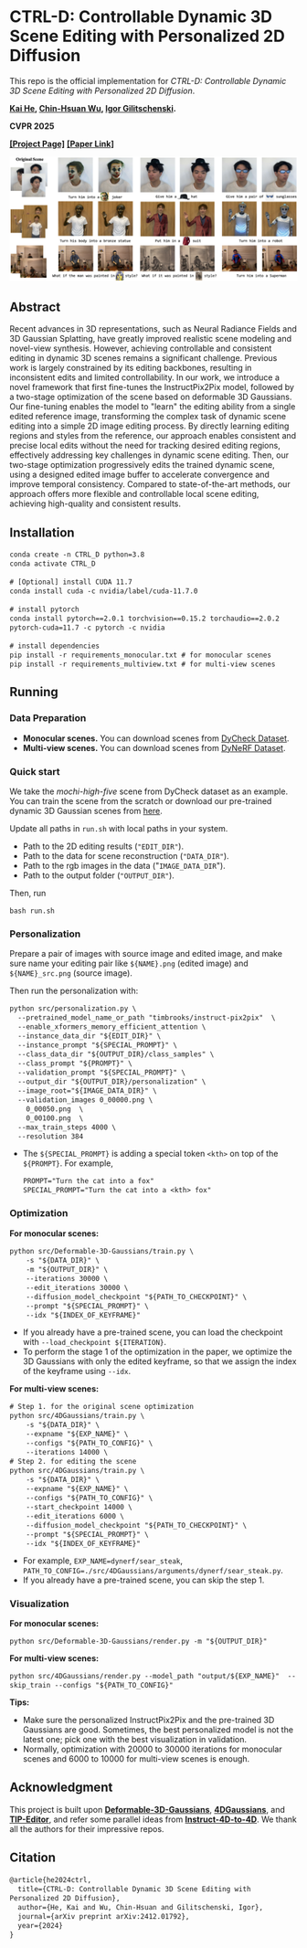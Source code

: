 # CTRL-D: Controllable Dynamic 3D Scene Editing with Personalized 2D Diffusion

This repo is the official implementation for _CTRL-D: Controllable Dynamic 3D Scene Editing with Personalized 2D Diffusion_.

**[Kai He](http://academic.hekai.site/), [Chin-Hsuan Wu](https://chinhsuanwu.github.io/), [Igor Gilitschenski](https://tisl.cs.toronto.edu/author/igor-gilitschenski/).**

**CVPR 2025**

**[[Project Page]](https://ihe-kaii.github.io/CTRL-D/)** **[[Paper Link]](https://arxiv.org/abs/2412.01792)**

![teaser](./imgs/teaser.png)

## Abstract

Recent advances in 3D representations, such as Neural Radiance Fields and 3D Gaussian Splatting, have greatly improved realistic scene modeling and novel-view synthesis. However, achieving controllable and consistent editing in dynamic 3D scenes remains a significant challenge. Previous work is largely constrained by its editing backbones, resulting in inconsistent edits and limited controllability. In our work, we introduce a novel framework that first fine-tunes the InstructPix2Pix model, followed by a two-stage optimization of the scene based on deformable 3D Gaussians. Our fine-tuning enables the model to "learn" the editing ability from a single edited reference image, transforming the complex task of dynamic scene editing into a simple 2D image editing process. By directly learning editing regions and styles from the reference, our approach enables consistent and precise local edits without the need for tracking desired editing regions, effectively addressing key challenges in dynamic scene editing. Then, our two-stage optimization progressively edits the trained dynamic scene, using a designed edited image buffer to accelerate convergence and improve temporal consistency. Compared to state-of-the-art methods, our approach offers more flexible and controllable local scene editing, achieving high-quality and consistent results.

## Installation

```shell
conda create -n CTRL_D python=3.8
conda activate CTRL_D

# [Optional] install CUDA 11.7
conda install cuda -c nvidia/label/cuda-11.7.0

# install pytorch
conda install pytorch==2.0.1 torchvision==0.15.2 torchaudio==2.0.2 pytorch-cuda=11.7 -c pytorch -c nvidia

# install dependencies
pip install -r requirements_monocular.txt # for monocular scenes
pip install -r requirements_multiview.txt # for multi-view scenes
```

## Running

### Data Preparation

- **Monocular scenes.** You can download scenes from [DyCheck Dataset](https://drive.google.com/drive/folders/1cBw3CUKu2sWQfc_1LbFZGbpdQyTFzDEX).
- **Multi-view scenes.** You can download scenes from [DyNeRF Dataset](https://github.com/facebookresearch/Neural_3D_Video/releases/tag/v1.0).

### Quick start

We take the *mochi-high-five* scene from DyCheck dataset as an example. You can train the scene from the scratch or download our pre-trained dynamic 3D Gaussian scenes from [here](https://huggingface.co/IHe-KaiI/CTRL-D/tree/main). 

Update all paths in ```run.sh``` with local paths in your system.

- Path to the 2D editing results (`"EDIT_DIR"`).
- Path to the data for scene reconstruction (`"DATA_DIR"`).
- Path to the rgb images in the data ("`IMAGE_DATA_DIR`").
- Path to the output folder (`"OUTPUT_DIR"`).

Then, run

```
bash run.sh
```

### Personalization

Prepare a pair of images with source image and edited image, and make sure name your editing pair like `${NAME}.png` (edited image) and `${NAME}_src.png` (source image).

Then run the personalization with:

```shell
python src/personalization.py \
  --pretrained_model_name_or_path "timbrooks/instruct-pix2pix"  \
  --enable_xformers_memory_efficient_attention \
  --instance_data_dir "${EDIT_DIR}" \
  --instance_prompt "${SPECIAL_PROMPT}" \
  --class_data_dir "${OUTPUT_DIR}/class_samples" \
  --class_prompt "${PROMPT}" \
  --validation_prompt "${SPECIAL_PROMPT}" \
  --output_dir "${OUTPUT_DIR}/personalization" \
  --image_root="${IMAGE_DATA_DIR}" \
  --validation_images 0_00000.png \
    0_00050.png  \
    0_00100.png  \
  --max_train_steps 4000 \
  --resolution 384
```

- The `${SPECIAL_PROMPT}` is adding a special token `<kth>` on top of the `${PROMPT}`. For example, 

  ```
  PROMPT="Turn the cat into a fox"
  SPECIAL_PROMPT="Turn the cat into a <kth> fox"
  ```

### Optimization

**For monocular scenes:**

```shell
python src/Deformable-3D-Gaussians/train.py \
    -s "${DATA_DIR}" \
    -m "${OUTPUT_DIR}" \
    --iterations 30000 \
    --edit_iterations 30000 \
    --diffusion_model_checkpoint "${PATH_TO_CHECKPOINT}" \
    --prompt "${SPECIAL_PROMPT}" \
    --idx "${INDEX_OF_KEYFRAME}"
```

- If you already have a pre-trained scene, you can load the checkpoint with `--load_checkpoint ${ITERATION}`.
- To perform the stage 1 of the optimization in the paper, we optimize the 3D Gaussians with only the
  edited keyframe, so that we assign the index of the keyframe using `--idx`.

**For multi-view scenes:**

```shell
# Step 1. for the original scene optimization
python src/4DGaussians/train.py \
    -s "${DATA_DIR}" \
    --expname "${EXP_NAME}" \
    --configs "${PATH_TO_CONFIG}" \
    --iterations 14000 \
# Step 2. for editing the scene
python src/4DGaussians/train.py \
    -s "${DATA_DIR}" \
    --expname "${EXP_NAME}" \
    --configs "${PATH_TO_CONFIG}" \
    --start_checkpoint 14000 \
    --edit_iterations 6000 \
    --diffusion_model_checkpoint "${PATH_TO_CHECKPOINT}" \
    --prompt "${SPECIAL_PROMPT}" \
    --idx "${INDEX_OF_KEYFRAME}"
```

- For example, `EXP_NAME=dynerf/sear_steak`, `PATH_TO_CONFIG=./src/4DGaussians/arguments/dynerf/sear_steak.py`.
- If you already have a pre-trained scene, you can skip the step 1.

### Visualization

**For monocular scenes:**

```shell
python src/Deformable-3D-Gaussians/render.py -m "${OUTPUT_DIR}"
```

**For multi-view scenes:**

```shell
python src/4DGaussians/render.py --model_path "output/${EXP_NAME}"  --skip_train --configs "${PATH_TO_CONFIG}"
```

**Tips:**

- Make sure the personalized InstructPix2Pix and the pre-trained 3D Gaussians are good. Sometimes, the best personalized model is not the latest one; pick one with the best visualization in validation.
- Normally, optimization with $20000$ to $30000$ iterations for monocular scenes and $6000$ to $10000$ for multi-view scenes is enough.

## Acknowledgment

This project is built upon **[Deformable-3D-Gaussians](https://github.com/ingra14m/Deformable-3D-Gaussians)**, **[4DGaussians](https://github.com/hustvl/4DGaussians)**, and **[TIP-Editor](https://github.com/zjy526223908/TIP-Editor)**, and refer some parallel ideas from **[Instruct-4D-to-4D](https://github.com/Friedrich-M/Instruct-4D-to-4D)**. We thank all the authors for their impressive repos.

## Citation

```
@article{he2024ctrl,
  title={CTRL-D: Controllable Dynamic 3D Scene Editing with Personalized 2D Diffusion},
  author={He, Kai and Wu, Chin-Hsuan and Gilitschenski, Igor},
  journal={arXiv preprint arXiv:2412.01792},
  year={2024}
}
```

